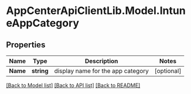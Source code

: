# AppCenterApiClientLib.Model.IntuneAppCategory
## Properties

Name | Type | Description | Notes
------------ | ------------- | ------------- | -------------
**Name** | **string** | display name for the app category | [optional] 

[[Back to Model list]](../README.md#documentation-for-models) [[Back to API list]](../README.md#documentation-for-api-endpoints) [[Back to README]](../README.md)

